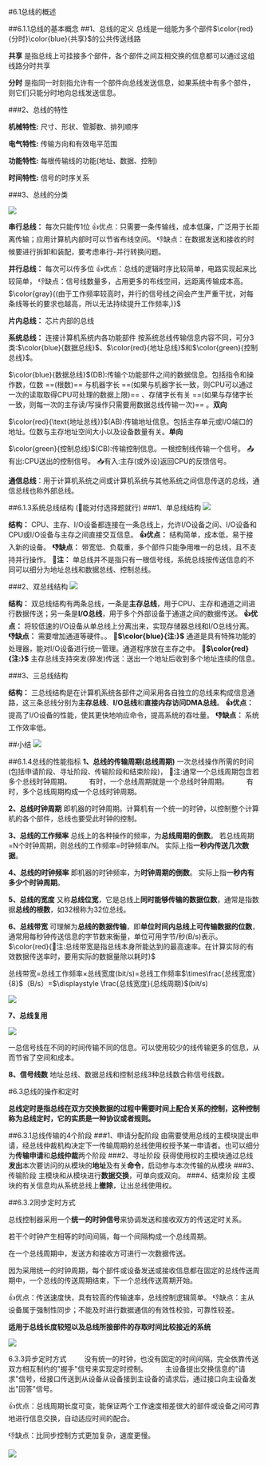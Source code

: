 #6.1总线的概述

##6.1.1总线的基本概念
##1、总线的定义
总线是一组能为多个部件$\color{red}{分时}\color{blue}{共享}$的公共传送线路

**共享** 是指总线上可挂接多个部件，各个部件之间互相交换的信息都可以通过这组线路分时共享

**分时** 是指同一时刻指允许有一个部件向总线发送信息，如果系统中有多个部件，则它们只能分时地向总线发送信息。

###2、总线的特性

**机械特性:** 尺寸、形状、管脚数、排列顺序

**电气特性:** 传输方向和有效电平范围

**功能特性:** 每根传输线的功能(地址、数据、控制)

**时间特性:** 信号的时序关系

###3、总线的分类

![](2021-05-19-08-23-50.png)

**串行总线：** 每次只能传1位
👍优点：只需要一条传输线，成本低廉，广泛用于长距离传输；应用计算机内部时可以节省布线空间。
👎缺点：在数据发送和接收的时候要进行拆卸和装配，要考虑串行-并行转换问题。

**并行总线：** 每次可以传多位
👍优点：总线的逻辑时序比较简单，电路实现起来比较简单，
👎缺点：信号线数量多，占用更多的布线空间，远距离传输成本高。$\color{gray}{(由于工作频率较高时，并行的信号线之间会产生严重干扰，对每条线等长的要求也越高，所以无法持续提升工作频率,)}$

**片内总线：** 芯片内部的总线

**系统总线：** 连接计算机系统内各功能部件
按系统总线传输信息内容不同，可分3类:$\color{blue}{数据总线}$、$\color{red}{地址总线}$和$\color{green}{控制总线}$。

$\color{blue}{数据总线}$(DB):传输个功能部件之间的数据信息。包括指令和操作数，位数 ==(根数)== 与机器字长 ==(如果与机器字长一致，则CPU可以通过一次的读取取得CPU可处理的数据上限)== 、存储字长有关 ==(如果与存储字长一致，则每一次的主存读/写操作只需要用数据总线传输一次)== 。**双向**

$\color{red}{\text{地址总线}}$(AB):传输地址信息。包括主存单元或I/O端口的地址。位数与主存地址空间大小以及设备数量有关。**单向**

$\color{green}{控制总线}$(CB):传输控制信息。一根控制线传输一个信号。
📤有出:CPU送出的控制信号。
📥有入:主存(或外设)返回CPU的反馈信号。

**通信总线**：用于计算机系统之间或计算机系统与其他系统之间信息传送的总线，通信总线也称外部总线。

##6.1.3系统总线结构 (🐑能对付选择题就行)
###1、单总线结构
![](2021-05-20-09-38-57.png)

**结构：** CPU、主存、I/O设备都连接在一条总线上，允许I/O设备之间、I/O设备和CPU或I/O设备与主存之间直接交互信息。
**👍优点：** 结构简单，成本低，易于接入新的设备。
**👎缺点：** 带宽低、负载重，多个部件只能争用唯一的总线，且不支持并行操作。
**🚩注：** 单总线并不是指只有一根信号线，系统总线按传送信息的不同可以细分为地址总线和数据总线、控制总线。

###2、双总线结构
![](2021-05-20-09-48-53.png)

**结构：** 双总线结构有两条总线，一条是**主存总线**，用于CPU、主存和通道之间进行数据传送；另一条是**I/O总线**，用于多个外部设备于通道之间的数据传送。
**👍优点：** 将较低速的I/O设备从单总线上分离出来，实现存储器总线和I/O总线分离。
**👎缺点：** 需要增加通道等硬件。。
**🚩$\color{blue}{注:}$** 通道是具有特殊功能的处理器，能对I/O设备进行统一管理。通道程序放在主存之中。
**🚩$\color{red}{注:}$** 主存总线支持突发(猝发)传送：送出一个地址后收到多个地址连续的信息。

###3、三总线结构

**结构：** 三总线结构是在计算机系统各部件之间采用各自独立的总线来构成信息通路，这三条总线分别为**主存总线**、**I/O总线**和**直接内存访问DMA总线**。
**👍优点：** 提高了I/O设备的性能，使其更快地响应命令，提高系统的吞吐量。
**👎缺点：** 系统工作效率低。

##小结
![](2021-05-20-09-59-09.png)

##6.1.4总线的性能指标
**1、总线的传输周期(总线周期)**
一次总线操作所需的时间(包括申请阶段、寻址阶段、传输阶段和结束阶段)，
🚩注:通常一个总线周期包含若多个总线时钟周期。
$\qquad$有时，一个总线周期就是一个总线时钟周期。
$\qquad$有时，多个总线周期构成一个总线时钟周期。

**2、总线时钟周期**
即机器的时钟周期。计算机有一个统一的时钟，以控制整个计算机的各个部件，总线也要受此时钟的控制。

**3、总线的工作频率**
总线上的各种操作的频率，为**总线周期的倒数**。
若总线周期=N个时钟周期，则总线的工作频率=时钟频率/N。
实际上指**一秒内传送几次数据**。

**4、总线的时钟频率**
即机器的时钟频率，为**时钟周期的倒数**。
实际上指**一秒内有多少个时钟周期**。

**5、总线的宽度**
又称**总线位宽**，它是总线上**同时能够传输的数据位数**，通常是指数据**总线的根数**，如32根称为32位总线。

**6、总线带宽**
可理解为**总线的数据传输**，即**单位时间内总线上可传输数据的位数**，通常用每秒钟传送信息的字节数来衡量，单位可用字节/秒(B/s)表示。
$\color{red}{🚩注:总线带宽是指总线本身所能达到的最高速率。在计算实际的有效数据传送率时，要用实际的数据量除以耗时}$

总线带宽=总线工作频率$\times$总线宽度(bit/s)=总线工作频率$\times\frac{总线宽度}{8}$（B/s）=$\displaystyle \frac{总线宽度}{总线周期}$(bit/s)

![](2021-05-20-10-37-52.png)

**7、总线复用**

![](2021-05-20-10-43-07.png)

一总信号线在不同的时间传输不同的信息。可以使用较少的线传输更多的信息，从而节省了空间和成本。


**8、信号线数**
地址总线、数据总线和控制总线3种总线数合称信号线数。

#6.3总线的操作和定时

**总线定时是指总线在双方交换数据的过程中需要时间上配合关系的控制，这种控制称为总线定时，它的实质是一种协议或者规则。**

##6.3.1总线传输的4个阶段
###1、申请分配阶段
由需要使用总线的主模块提出申请，经总线仲裁机构决定下一传输周期的总线使用权授予某一申请者。也可以细分为**传输申请**和**总线仲裁**两个阶段
###2、寻址阶段
获得使用权的主模块通过总线**发出**本次要访问的从模块的**地址**及有关**命令**，启动参与本次传输的从模块
###3、传输阶段
主模块和从模块进行**数据交换**，可单向或双向。
###4、结束阶段
主模块的有关信息均从系统总线上**撤除**，让出总线使用权。

##6.3.2同步定时方式

总线控制器采用一个**统一的时钟信号**来协调发送和接收双方的传送定时关系。

若干个时钟产生相等的时间间隔，每一个间隔构成一个总线周期。

在一个总线周期中，发送方和接收方可进行一次数据传送。

因为采用统一的时钟周期，每个部件或设备发送或接收信息都在固定的总线传送周期中，一个总线的传送周期结束，下一个总线传送周期开始。

👍优点：传送速度快，具有较高的传输速率，总线控制逻辑简单。
👎缺点：主从设备属于强制性同步；不能及时进行数据通信的有效性校验，可靠性较差。

**适用于总线长度较短以及总线所接部件的存取时间比较接近的系统**

![](2021-05-21-09-57-01.png)

6.3.3异步定时方式
$\qquad$没有统一的时钟，也没有固定的时间间隔，完全依靠传送双方相互制约的"握手"信号来实现定时控制。
$\qquad$主设备提出交换信息的"请求"信号，经接口传送到从设备从设备接到主设备的请求后，通过接口向主设备发出"回答"信号。

👍优点：总线周期长度可变，能保证两个工作速度相差很大的部件或设备之间可靠地进行信息交换，自动适应时间的配合。

👎缺点：比同步控制方式更加复杂，速度更慢。

![](2021-05-21-10-20-04.png)